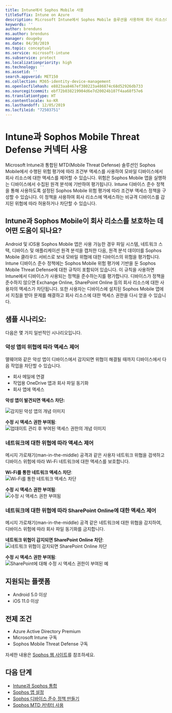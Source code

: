 ```yaml
---
title: Intune에서 Sophos Mobile 사용
titleSuffix: Intune on Azure
description: Microsoft Intune에서 Sophos Mobile 솔루션을 사용하여 회사 리소스에 대한 모바일 디바이스 액세스를 제어하는 방법입니다.
keywords: ''
author: brenduns
ms.author: brenduns
manager: dougeby
ms.date: 04/30/2019
ms.topic: conceptual
ms.service: microsoft-intune
ms.subservice: protect
ms.localizationpriority: high
ms.technology: ''
ms.assetid: ''
search.appverid: MET150
ms.collection: M365-identity-device-management
ms.openlocfilehash: e8823aa8467ef380223a486874c68d52926db733
ms.sourcegitcommit: ebf72b038219904d6e7d20024b107f4aa68f57e6
ms.translationtype: HT
ms.contentlocale: ko-KR
ms.lasthandoff: 12/05/2019
ms.locfileid: "72503751"
---
```

# <a name="sophos-mobile-threat-defense-connector-with-intune"></a>Intune과 Sophos Mobile Threat Defense 커넥터 사용
Microsoft Intune과 통합된 MTD(Mobile Threat Defense) 솔루션인 Sophos Mobile에서 수행된 위험 평가에 따라 조건부 액세스를 사용하여 모바일 디바이스에서 회사 리소스에 대한 액세스를 제어할 수 있습니다. 위험은 Sophos Mobile 앱을 실행하는 디바이스에서 수집된 원격 분석에 기반하여 평가됩니다.
Intune 디바이스 준수 정책을 통해 사용하도록 설정된 Sophos Mobile 위험 평가에 따라 조건부 액세스 정책을 구성할 수 있습니다. 이 정책을 사용하여 회사 리소스에 액세스하는 비규격 디바이스를 감지된 위협에 따라 허용하거나 차단할 수 있습니다.

## <a name="how-do-intune-and-sophos-mobile-help-protect-your-company-resources"></a>Intune과 Sophos Mobile이 회사 리소스를 보호하는 데 어떤 도움이 되나요?
Android 및 iOS용 Sophos Mobile 앱은 사용 가능한 경우 파일 시스템, 네트워크 스택, 디바이스 및 애플리케이션 원격 분석을 캡처한 다음, 원격 분석 데이터를 Sophos Mobile 클라우드 서비스로 보내 모바일 위협에 대한 디바이스의 위험을 평가합니다.
Intune 디바이스 준수 정책에는 Sophos Mobile 위험 평가에 기반을 둔 Sophos Mobile Threat Defense에 대한 규칙이 포함되어 있습니다. 이 규칙을 사용하면 Intune에서 디바이스가 사용되는 정책을 준수하는지를 평가합니다. 디바이스가 정책을 준수하지 않으면 Exchange Online, SharePoint Online 등의 회사 리소스에 대한 사용자의 액세스가 차단됩니다. 또한 사용자는 디바이스에 설치된 Sophos Mobile 앱에서 지침을 받아 문제를 해결하고 회사 리소스에 대한 액세스 권한을 다시 얻을 수 있습니다.  

## <a name="sample-scenarios"></a>샘플 시나리오:
다음은 몇 가지 일반적인 시나리오입니다.  
### <a name="control-access-based-on-threats-from-malicious-apps"></a>악성 앱의 위협에 따라 액세스 제어
맬웨어와 같은 악성 앱이 디바이스에서 감지되면 위협이 해결될 때까지 디바이스에서 다음 작업을 차단할 수 있습니다.
- 회사 메일에 연결
- 작업용 OneDrive 앱과 회사 파일 동기화
- 회사 앱에 액세스

**악성 앱이 발견되면 액세스 차단:**
 
![감지된 악성 앱의 개념 이미지](./media/sophos-mtd-connector/sophos_malicious_apps_blocked.png)  

**수정 시 액세스 권한 부여됨**:  
![업데이트 관리 후 부여된 액세스 권한의 개념 이미지](./media/sophos-mtd-connector/sophos_malicious_apps_unblocked.png)

### <a name="control-access-based-on-threat-to-network"></a>네트워크에 대한 위협에 따라 액세스 제어  
메시지 가로채기(man-in-the-middle) 공격과 같은 사용자 네트워크 위협을 검색하고 디바이스 위험에 따라 Wi-Fi 네트워크에 대한 액세스를 보호합니다.  

**Wi-Fi를 통한 네트워크 액세스 차단**:  
![Wi-Fi를 통한 네트워크 액세스 차단](./media/sophos-mtd-connector/sophos_network_wifi_blocked.png)

**수정 시 액세스 권한 부여됨**:   
![수정 시 액세스 권한 부여됨](./media/sophos-mtd-connector/sophos_network_wifi_unblocked.png)  

### <a name="control-access-to-sharepoint-online-based-on-threat-to-network"></a>네트워크에 대한 위협에 따라 SharePoint Online에 대한 액세스 제어  
메시지 가로채기(man-in-the-middle) 공격 같은 네트워크에 대한 위협을 감지하여, 디바이스 위험에 따라 회사 파일 동기화를 금지합니다.  

**네트워크 위협이 감지되면 SharePoint Online 차단**:   
![네트워크 위협이 감지되면 SharePoint Online 차단](./media/sophos-mtd-connector/sophos_network_spo_blocked.png)  

**수정 시 액세스 권한 부여됨**:  
![SharePoint에 대해 수정 시 액세스 권한이 부여된 예](./media/sophos-mtd-connector/sophos_network_spo_unblocked.png)  

## <a name="supported-platforms"></a>지원되는 플랫폼  
- Android 5.0 이상
- iOS 11.0 이상

## <a name="prerequisites"></a>전제 조건  
- Azure Active Directory Premium
- Microsoft Intune 구독 
- Sophos Mobile Threat Defense 구독

자세한 내용은 [Sophos 웹 사이트](https://www.sophos.com/products/mobile-control)를 참조하세요.  

## <a name="next-steps"></a>다음 단계  
- [Intune과 Sophos 통합](sophos-mtd-connector-integration.md)
- [Sophos 앱 설정](mtd-apps-ios-app-configuration-policy-add-assign.md)
- [Sophos 디바이스 준수 정책 만들기](mtd-device-compliance-policy-create.md)
- [Sophos MTD 커넥터 사용](mtd-connector-enable.md)

